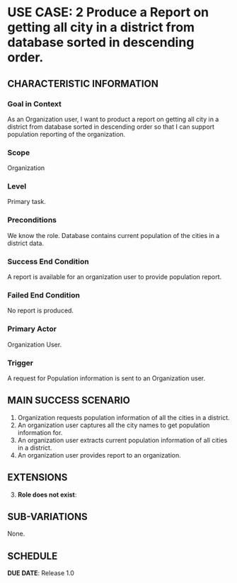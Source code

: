 # USE CASE: 2 Produce a Report on getting all city in a district from database sorted in descending order.

## CHARACTERISTIC INFORMATION

### Goal in Context

As an Organization user, I want to product a report on getting all city in a district from database sorted in descending order so that I can support population reporting of the organization.

### Scope

Organization

### Level

Primary task.

### Preconditions

We know the role.  Database contains current population of the cities in a district data.

### Success End Condition

A report is available for an organization user to provide population report.

### Failed End Condition

No report is produced.

### Primary Actor

Organization User.

### Trigger

A request for Population information is sent to an Organization user.

## MAIN SUCCESS SCENARIO

1. Organization requests population information of all the cities in a district.
2. An organization user captures all the city names to get population information for.
3. An organization user extracts current population information of all cities in a district.
4. An organization user provides report to an organization.

## EXTENSIONS

3. **Role does not exist**:

## SUB-VARIATIONS

None.

## SCHEDULE

**DUE DATE**: Release 1.0
